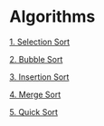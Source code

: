 # Algorithms

[1. Selection Sort]()

[2. Bubble Sort](https://github.com/ashishpdeshpande/Algorithms/tree/main/Bubble%20Sort%20)

[3. Insertion Sort](https://github.com/ashishpdeshpande/Algorithms/tree/main/Insertion%20Sort%20)

[4. Merge Sort](https://github.com/ashishpdeshpande/Algorithms/tree/main/Merge%20Sort%20)

[5. Quick Sort](https://github.com/ashishpdeshpande/Algorithms/tree/main/Quick%20Sort%20)
